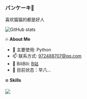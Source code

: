 ### パンケーキ🥞

喜欢猫猫的都是好人

![GitHub stats](https://github-readme-stats.vercel.app/api?username=Misaka1932&show_icons=true&theme=tokyonight)

🔥 **About Me**

- 🔭 主要使用: Python
- 📫 联系方式: 972488707@qq.com
- 🍨 BiliBili: [B站](https://space.bilibili.com/3494361606129707)
- 👀 目前状态：早八...

❄️ **Skills**

![](https://img.shields.io/badge/-Python-3e74a2?style=flat-square&logo=Python&logoColor=fff)

<!--
**Misaka1932/Misaka1932** is a ✨ _special_ ✨ repository because its `README.md` (this file) appears on your GitHub profile.

Here are some ideas to get you started:

- 🔭 I’m currently working on ...
- 🌱 I’m currently learning ...
- 👯 I’m looking to collaborate on ...
- 🤔 I’m looking for help with ...
- 💬 Ask me about ...
- 📫 How to reach me: ...
- 😄 Pronouns: ...
- ⚡ Fun fact: ...
-->
